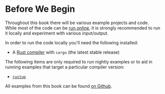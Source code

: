 # Before We Begin

Throughout this book there will be various example projects and code. While most of the code can be
[run online], it is strongly recommended to run it locally and experiment with various input/output.

In order to run the code locally you'll need the following installed:

 * A [Rust compiler] with `cargo` (the latest stable release)

The following items are only required to run nightly examples or to aid in running examples that
target a particular compiler version:

 * [`rustup`]

 All examples from this book can be found [on Github].
 
[run online]: http://play.integer32.com/
[Rust compiler]: https://rust-lang.org/en-US/install.html
[`rustup`]: https://rustup.rs
[on Github]: https://github.com/kbknapp/clap-book/src/examples/
